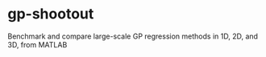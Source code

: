 # gp-shootout
Benchmark and compare large-scale GP regression methods in 1D, 2D, and 3D, from MATLAB
